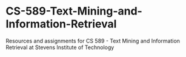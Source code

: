 # CS-589-Text-Mining-and-Information-Retrieval
Resources and assignments for CS 589 - Text Mining and Information Retrieval at Stevens Institute of Technology
